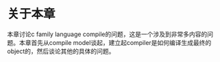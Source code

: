# 关于本章

本章讨论c family language compile的问题，这是一个涉及到非常多内容的问题。本章首先从compile model谈起，建立起compiler是如何编译生成最终的object的，然后谈论其他的具体的问题。